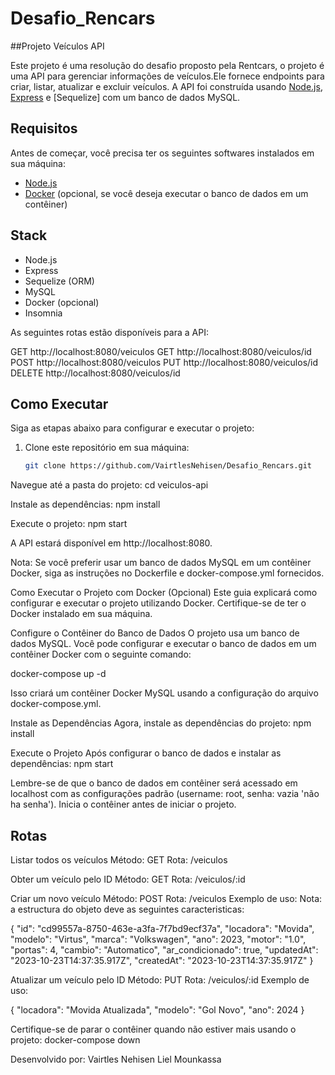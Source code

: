 # Desafio_Rencars


##Projeto Veículos API

Este projeto é uma resolução do desafio proposto pela Rentcars, o projeto é uma API para gerenciar informações de veículos.Ele fornece endpoints para criar, listar, atualizar e excluir veículos. A API foi construída usando [Node.js](https://nodejs.org/), [Express](https://expressjs.com/) e [Sequelize] com um banco de dados MySQL.

## Requisitos
Antes de começar, você precisa ter os seguintes softwares instalados em sua máquina:

- [Node.js](https://nodejs.org/)
- [Docker](https://www.docker.com/) (opcional, se você deseja executar o banco de dados em um contêiner)

## Stack
- Node.js
- Express
- Sequelize (ORM)
- MySQL
- Docker (opcional)
- Insomnia

As seguintes rotas estão disponíveis para a API:

GET http://localhost:8080/veiculos
GET http://localhost:8080/veiculos/id
POST http://localhost:8080/veiculos
PUT http://localhost:8080/veiculos/id
DELETE http://localhost:8080/veiculos/id

## Como Executar
Siga as etapas abaixo para configurar e executar o projeto:

1. Clone este repositório em sua máquina:
   ```sh
   git clone https://github.com/VairtlesNehisen/Desafio_Rencars.git

Navegue até a pasta do projeto:
cd veiculos-api

Instale as dependências:
npm install

Execute o projeto:
npm start

A API estará disponível em http://localhost:8080.

Nota: Se você preferir usar um banco de dados MySQL em um contêiner Docker, siga as instruções no Dockerfile e docker-compose.yml fornecidos.

Como Executar o Projeto com Docker (Opcional)
Este guia explicará como configurar e executar o projeto utilizando Docker. Certifique-se de ter o Docker instalado em sua máquina.

Configure o Contêiner do Banco de Dados
O projeto usa um banco de dados MySQL. Você pode configurar e executar o banco de dados em um contêiner Docker com o seguinte comando:

docker-compose up -d

Isso criará um contêiner Docker MySQL usando a configuração do arquivo docker-compose.yml. 

Instale as Dependências
Agora, instale as dependências do projeto:
npm install

Execute o Projeto
Após configurar o banco de dados e instalar as dependências:
npm start

Lembre-se de que o banco de dados em contêiner será acessado em localhost com as configurações padrão (username: root, senha: vazia 'não ha senha'). Inicia o contêiner antes de iniciar o projeto.

## Rotas
Listar todos os veículos
Método: GET
Rota: /veiculos

Obter um veículo pelo ID
Método: GET
Rota: /veiculos/:id

Criar um novo veículo
Método: POST
Rota: /veiculos
Exemplo de uso:
Nota: a estructura do objeto deve as seguintes caracteristicas:

{
 "id": "cd99557a-8750-463e-a3fa-7f7bd9ecf37a",
 "locadora": "Movida",
 "modelo": "Virtus",
 "marca": "Volkswagen",
 "ano": 2023,
 "motor": "1.0",
 "portas": 4,
 "cambio": "Automatico",
 "ar_condicionado": true,
 "updatedAt": "2023-10-23T14:37:35.917Z",
 "createdAt": "2023-10-23T14:37:35.917Z"
}

Atualizar um veículo pelo ID
Método: PUT
Rota: /veiculos/:id
Exemplo de uso:

{
  "locadora": "Movida Atualizada",
  "modelo": "Gol Novo",
  "ano": 2024
}

 Certifique-se de parar o contêiner quando não estiver mais usando o projeto:
 docker-compose down


Desenvolvido por: Vairtles Nehisen Liel Mounkassa
